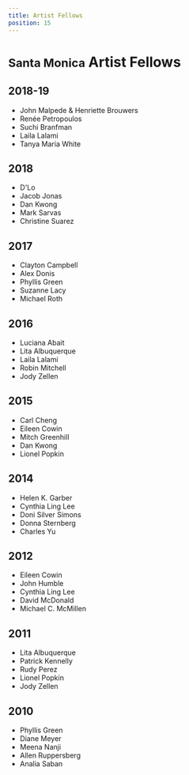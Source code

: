 ```yaml
---
title: Artist Fellows
position: 15
---
```


<small>Santa Monica</small> Artist Fellows
===========================

2018-19
-------

*   John Malpede & Henriette Brouwers
*   Renée Petropoulos
*   Suchi Branfman
*   Laila Lalami
*   Tanya Maria White

2018
----

*   D'Lo
*   Jacob Jonas
*   Dan Kwong
*   Mark Sarvas
*   Christine Suarez

2017
----

*   Clayton Campbell
*   Alex Donis
*   Phyllis Green
*   Suzanne Lacy
*   Michael Roth

2016
----

*   Luciana Abait
*   Lita Albuquerque
*   Laila Lalami
*   Robin Mitchell
*   Jody Zellen

2015
----

*   Carl Cheng
*   Eileen Cowin
*   Mitch Greenhill
*   Dan Kwong
*   Lionel Popkin

2014
----

*   Helen K. Garber
*   Cynthia Ling Lee
*   Doni Silver Simons
*   Donna Sternberg
*   Charles Yu

2012
----

*   Eileen Cowin
*   John Humble
*   Cynthia Ling Lee
*   David McDonald
*   Michael C. McMillen

2011
----

*   Lita Albuquerque
*   Patrick Kennelly
*   Rudy Perez
*   Lionel Popkin
*   Jody Zellen

2010
----

*   Phyllis Green
*   Diane Meyer
*   Meena Nanji
*   Allen Ruppersberg
*   Analia Saban
